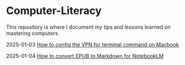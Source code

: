 # Computer-Literacy
This repository is where I document my tips and lessons learned on mastering computers.

2025-01-03 [How to config the VPN for terminal command on Macbook](config-vpn-for-macbook.md)

2025-01-04 [How to convert EPUB to Markdown for NotebookLM](convert-epub-to-md.md)

